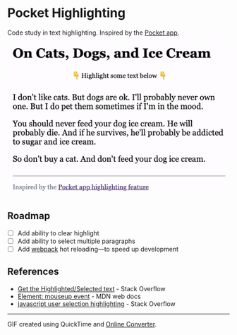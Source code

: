 # Pocket Highlighting

Code study in text highlighting. Inspired by the [Pocket app](https://help.getpocket.com/article/1144-highlighting-in-pocket).

![](./screen-recording.gif)

## Roadmap

- [ ] Add ability to clear highlight
- [ ] Add ability to select multiple paragraphs
- [ ] Add [webpack](https://webpack.js.org/) hot reloading—to speed up development

## References

- [Get the Highlighted/Selected text](https://stackoverflow.com/a/5379408/11809808) - Stack Overflow
- [Element: mouseup event](https://developer.mozilla.org/en-US/docs/Web/API/Element/mouseup_event) - MDN web docs
- [javascript user selection highlighting](https://stackoverflow.com/a/317399/11809808) - Stack Overflow

---

GIF created using QuickTime and [Online Converter](https://www.onlineconverter.com/mov-to-gif).
